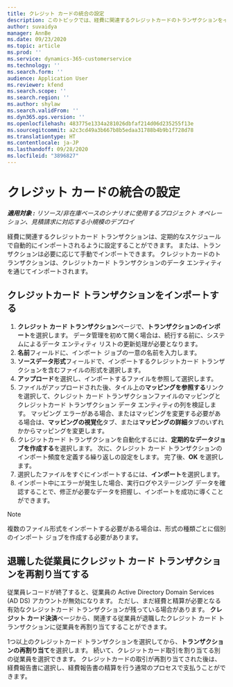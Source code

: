 ```yaml
---
title: クレジット カードの統合の設定
description: このトピックでは、経費に関連するクレジットカードのトランザクションをインポートして管理する方法を説明しています。
author: suvaidya
manager: AnnBe
ms.date: 09/23/2020
ms.topic: article
ms.prod: ''
ms.service: dynamics-365-customerservice
ms.technology: ''
ms.search.form: ''
audience: Application User
ms.reviewer: kfend
ms.search.scope: ''
ms.search.region: ''
ms.author: shylaw
ms.search.validFrom: ''
ms.dyn365.ops.version: ''
ms.openlocfilehash: 483775e1334a281026dbfaf214d06d235255f13e
ms.sourcegitcommit: a2c3cd49a3b667b8b5edaa31788b4b9b1f728d78
ms.translationtype: HT
ms.contentlocale: ja-JP
ms.lasthandoff: 09/28/2020
ms.locfileid: "3896827"
---
```

# <a name="set-up-credit-card-integration"></a>クレジット カードの統合の設定

_**適用対象 :** リソース/非在庫ベースのシナリオに使用するプロジェクト オペレーション、見積請求に対応する小規模のデプロイ_

経費に関連するクレジットカード トランザクションは、定期的なスケジュールで自動的にインポートされるように設定することができます。 または、トランザクションは必要に応じて手動でインポートできます。 クレジットカードのトランザクションは、クレジットカード トランザクションのデータ エンティティを通じてインポートされます。

## <a name="import-credit-card-transactions"></a>クレジットカード トランザクションをインポートする

1. **クレジット カード トランザクション**ページで、**トランザクションのインポート**を選択します。 データ管理を初めて開く場合は、続行する前に、システムによるデータ エンティティ リストの更新処理が必要となります。
2. **名前**フィールドに、インポート ジョブの一意の名前を入力します。
3. **ソースデータ形式**フィールドで、インポートするクレジットカード トランザクションを含むファイルの形式を選択します。
4. **アップロード**を選択し、インポートするファイルを参照して選択します。
5. ファイルがアップロードされた後、タイル上の**マッピングを参照する**リンクを選択して、クレジット カード トランザクションファイルのマッピングとクレジットカード トランザクション データ エンティティの列を検証します。 マッピング エラーがある場合、またはマッピングを変更する必要がある場合は、**マッピングの視覚化**タブ、または**マッピングの詳細**タブのいずれかからマッピングを変更します。
6. クレジットカード トランザクションを自動化するには、**定期的なデータジョブを作成する**を選択します。 次に、クレジット カード トランザクションのインポート頻度を定義する繰り返しの設定をします。 完了後、**OK** を選択します。
7. 選択したファイルをすぐにインポートするには、**インポート**を選択します。
8. インポート中にエラーが発生した場合、実行ログやステージング データを確認することで、修正が必要なデータを把握し、インポートを成功に導くことができます。

> [!NOTE]
> 複数のファイル形式をインポートする必要がある場合は、形式の種類ごとに個別のインポート ジョブを作成する必要があります。

## <a name="reassign-the-credit-card-transactions-for-terminated-employees"></a>退職した従業員にクレジット カード トランザクションを再割り当てする

従業員レコードが終了すると、従業員の Active Directory Domain Services (AD DS) アカウントが無効になります。 ただし、まだ経費と精算が必要となる有効なクレジットカード トランザクションが残っている場合があります。 **クレジット カード決済**ページから、関連する従業員が退職したクレジット カード トランザクションに従業員を再割り当てすることができます。

1つ以上のクレジットカード トランザクションを選択してから、**トランザクションの再割り当て**を選択します。 続いて、クレジットカード取引を割り当てる別の従業員を選択できます。 クレジットカードの取引が再割り当てされた後は、経費報告書に選択し、経費報告書の精算を行う通常のプロセスで支払うことができます。
